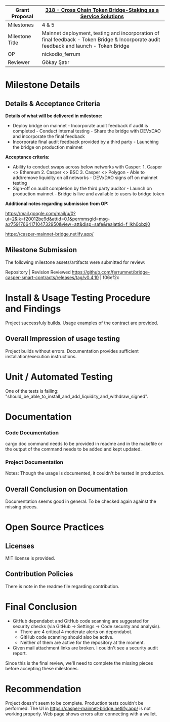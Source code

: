 
Grant Proposal | [318 - Cross Chain Token Bridge-Staking as a Service Solutions](https://portal.devxdao.com/public-proposals/318)
------------ | -------------
Milestones | 4 & 5
Milestone Title | Mainnet deployment, testing and incorporation of final feedback - Token Bridge & Incorporate audit feedback and launch - Token Bridge
OP | nickodio_ferrum
Reviewer | Gökay Şatır

# Milestone Details

## Details & Acceptance Criteria

**Details of what will be delivered in milestone:**

- Deploy bridge on mainnet - Incorporate audit feedback if audit is completed - Conduct internal testing - Share the bridge with DEVxDAO and incorporate the final feedback
- Incorporate final audit feedback provided by a third party - Launching the bridge on production mainnet

**Acceptance criteria:**

- Ability to conduct swaps across below networks with Casper: 1. Casper <> Ethereum 2. Casper <> BSC 3. Casper <> Polygon - Able to add/remove liquidity on all networks - DEVxDAO signs off on mainnet testing
- Sign-off on audit completion by the third party auditor - Launch on production mainnet - Bridge is live and available to users to bridge token

**Additional notes regarding submission from OP:**

https://mail.google.com/mail/u/0?ui=2&ik=f20012be9d&attid=0.1&permmsgid=msg-a:r7591766417104732950&view=att&disp=safe&realattid=f_lkh0obzj0

https://casper-mainnet-bridge.netlify.app/

## Milestone Submission

The following milestone assets/artifacts were submitted for review:

Repository | Revision Reviewed
https://github.com/ferrumnet/bridge-casper-smart-contracts/releases/tag/v0.4.10 | f06ef2c


# Install & Usage Testing Procedure and Findings

Project successfuly builds. Usage examples of the contract are provided.

## Overall Impression of usage testing

Project builds without errors.
Documentation provides sufficient installation/execution instructions.

# Unit / Automated Testing

One of the tests is failing: "should_be_able_to_install_and_add_liquidity_and_withdraw_signed".

# Documentation

### Code Documentation

cargo doc command needs to be provided in readme and in the makefile or the output of the command needs to be added and kept updated.

### Project Documentation

Notes: Though the usage is documented, it couldn't be tested in production.

## Overall Conclusion on Documentation

Documentation seems good in general. To be checked again against the missing pieces.

# Open Source Practices

## Licenses

MIT license is provided.

## Contribution Policies

There is note in the readme file regarding contribution.

# Final Conclusion

* GitHub dependabot and GitHub code scanning are suggested for security checks (via GitHub -> Settings -> Code security and analysis).
	* There are 4 critical 4 moderate alerts on dependabot.
	* GitHub code scanning should also be active.
	* Neither of them are active for the repository at the moment.
* Given mail attachment links are broken. I couldn't see a security audit report.

Since this is the final review, we'll need to complete the missing pieces before accepting these milestones.

# Recommendation

Project doesn't seem to be complete. Production tests couldn't be performed. The UI in https://casper-mainnet-bridge.netlify.app/ is not working properly.
Web page shows errors after connecting with a wallet.
